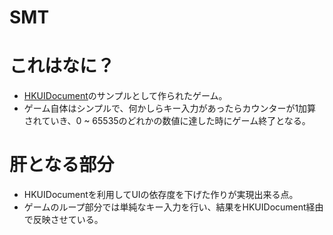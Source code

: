 # SMT

# これはなに？
- [HKUIDocument](https://gist.github.com/gif-hara/5b9ce8e711eef1ae287ea3fe8cf3c600)のサンプルとして作られたゲーム。
- ゲーム自体はシンプルで、何かしらキー入力があったらカウンターが1加算されていき、0 ~ 65535のどれかの数値に達した時にゲーム終了となる。

# 肝となる部分
- HKUIDocumentを利用してUIの依存度を下げた作りが実現出来る点。
- ゲームのループ部分では単純なキー入力を行い、結果をHKUIDocument経由で反映させている。

